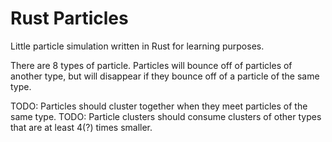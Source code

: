 # Rust Particles

Little particle simulation written in Rust for learning purposes.

There are 8 types of particle. Particles will bounce off of particles of another type, but will disappear if they bounce off of a particle of the same type.

TODO: Particles should cluster together when they meet particles of the same type.
TODO: Particle clusters should consume clusters of other types that are at least 4(?) times smaller.